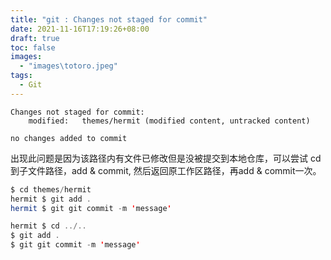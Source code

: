 ```yaml
---
title: "git : Changes not staged for commit"
date: 2021-11-16T17:19:26+08:00
draft: true
toc: false
images:
  - "images\totoro.jpeg"
tags: 
  - Git
---
```


```assembly
Changes not staged for commit:
	modified:   themes/hermit (modified content, untracked content)

no changes added to commit
```

出现此问题是因为该路径内有文件已修改但是没被提交到本地仓库，可以尝试 cd 到子文件路径，add & commit, 然后返回原工作区路径，再add & commit一次。

```java
$ cd themes/hermit
hermit $ git add .
hermit $ git git commit -m 'message'

hermit $ cd ../..
$ git add .
$ git git commit -m 'message'  
```

